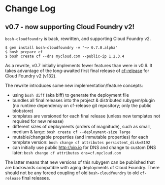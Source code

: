 # Change Log

## v0.7 - now supporting Cloud Foundry v2!

`bosh-cloudfoundry` is back, rewritten, and supporting Cloud Foundry v2.

```
$ gem install bosh-cloudfoundry -v "~> 0.7.0.alpha"
$ bosh prepare cf
$ bosh create cf --dns mycloud.com --public-ip 1.2.3.4
```

As a rewrite, v0.7 initially implements fewer features than were in v0.6. It takes advantage of the long-awaited first final release of [cf-release](https://github.com/cloudfoundry/cf-release) for Cloud Foundry v2 (v132).

The rewrite introduces some new implementation/feature concepts:

* using `bosh diff` (aka biff) to generate the deployment file
* bundles all final releases into the project & distributed rubygem/plugin (no runtime dependency on cf-release git repository; only the public blobstore)
* templates are versioned for each final release (unless new templates not required for new release)
* different sizes of deployments (orders of magnitude), such as small, medium & large: `bosh create cf --deployment-size large`
* mutable/changable properties (and immutable properties) for each template version: `bosh change cf attributes persistent_disk=8192`
* can initially use public http://xip.io for DNS and change to custom DNS later: `bosh change cf attributes dns=cf.mycloud.com`

The latter means that new versions of this rubygem can be published that are backwards compatible with aging deployments of Cloud Foundry. There should not be any forced coupling of old `bosh-cloudfoundry` to old `cf-release` final releases.

